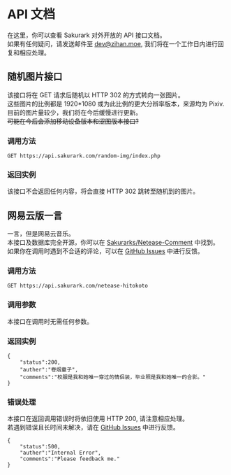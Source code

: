 # API 文档
在这里，你可以查看 Sakurark 对外开放的 API 接口文档。   
如果有任何疑问，请发送邮件至 [dev@zihan.moe](mailto:dev@zihan.moe), 我们将在一个工作日内进行回复和相应处理。

## 随机图片接口
该接口将在 GET 请求后随机以 HTTP 302 的方式转向一张图片。   
这些图片的比例都是 1920*1080 或为此比例的更大分辨率版本，来源均为 Pixiv.   
目前的图片量较少，我们将在今后缓慢进行更新。   
~~可能在今后会添加移动设备版本和涩图版本接口?~~
### 调用方法
```
GET https://api.sakurark.com/random-img/index.php
```
### 返回实例
该接口不会返回任何内容，将会直接 HTTP 302 跳转至随机到的图片。

## 网易云版一言
一言，但是网易云音乐。   
本接口及数据库完全开源，你可以在 [Sakurarks/Netease-Comment](https://github.com/Sakurarks/Netease-Comment) 中找到。   
如果你在调用时遇到不合适的评论，可以在 [GitHub Issues](https://github.com/Sakurarks/Netease-Comment/issues) 中进行反馈。

### 调用方法
```
GET https://api.sakurark.com/netease-hitokoto
```

### 调用参数
本接口在调用时无需任何参数。


### 返回实例
```
{
    "status":200,
    "auther":"卷烟童子",
    "comments":"校服是我和她唯一穿过的情侣装，毕业照是我和她唯一的合影。"
}
```

### 错误处理
本接口在返回调用错误时将依旧使用 HTTP 200, 请注意相应处理。   
若遇到错误且长时间未解决，请在 [GitHub Issues](https://github.com/Sakurarks/Netease-Comment/issues) 中进行反馈。   
```
{
    "status":500,
    "auther":"Internal Error",
    "comments":"Please feedback me."
}
```